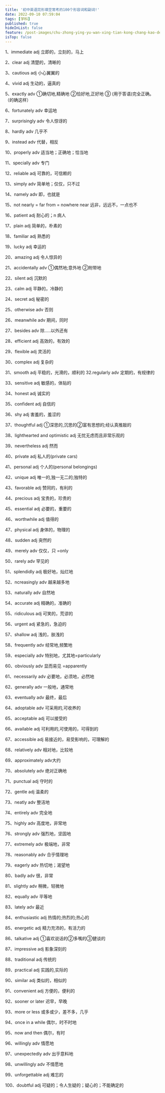 ```yaml
---
title: '初中英语完形填空常考的100个形容词和副词!'
date: 2022-09-10 07:59:04
tags: [学科]
published: true
hideInList: false
feature: /post-images/chu-zhong-ying-yu-wan-xing-tian-kong-chang-kao-de-100-ge-xing-rong-ci-he-fu-ci-888888.jpg
isTop: false
---
```

1、immediate adj 立即的，立刻的，马上

2、clear adj 清楚的，清晰的

3、cautious adj 小心翼翼的

4、vivid adj 生动的，逼真的

5、exactly adv ①确切地,精确地 ②恰好地,正好地 ③ (用于答语)完全正确。（的确这样）

6、fortunately adv 幸运地

7、surprisingly adv 令人惊讶的

8、hardly adv 几乎不

9、instead adv 代替，相反

10、properly adv 适当地；正确地；恰当地

11、specially adv 专门

12、reliable adj 可靠的，可信赖的

13、simply adv 简单地；仅仅，只不过

14、namely adv 即，也就是

15、not nearly = far from = nowhere near 远非，远远不，一点也不

16、patient adj 耐心的；n 病人

17、plain adj 简单的，朴素的

18、familiar adj 熟悉的

19、lucky adj 幸运的

20、amazing adj 令人惊异的

21、accidentally adv ①偶然地;意外地 ②附带地

22、silent adj 沉默的

23、calm adj 平静的，冷静的

24、secret adj 秘密的

25、otherwise adv 否则

26、meanwhile adv 期间，同时

27、besides adv 除…..以外还有

28、efficient adj 高效的，有效的

29、flexible adj 灵活的

30、complex adj 复杂的

31、smooth adj 平稳的，光滑的，顺利的 32.regularly adv 定期的，有规律的

33、sensitive adj 敏感的，体贴的

34、honest adj 诚实的

35、confident adj 自信的

36、shy adj 害羞的，羞涩的

37、thoughtful adj ①深思的,沉思的②富有思想的;经认真推敲的

38、lighthearted and optimistic adj 无忧无虑而且非常乐观的

39、nevertheless adj 然而

40、private adj 私人的(private cars)

41、personal adj 个人的(personal belongings)

42、unique adj 唯一的,独一无二的;独特的

43、favorable adj 赞同的，有利的

44、precious adj 宝贵的，珍贵的

45、essential adj 必要的，重要的

46、worthwhile adj 值得的

47、physical adj 身体的，物理的

48、sudden adj 突然的

49、merely adv 仅仅，只 =only

50、rarely adv 罕见的

51、splendidly adj 极好地，灿烂地

52、ncreasingly adv 越来越多地

53、naturally adv 自然地

54、accurate adj 精确的，准确的

55、ridiculous adj 可笑的，荒谬的

56、urgent adj 紧急的，急迫的

57、shallow adj 浅的，肤浅的

58、frequently adv 经常地,频繁地

59、especially adv 特别地，尤其地=particularly

60、obviously adv 显而易见 =apparently

61、necessarily adv 必要地，必须地，必然地

62、generally adv 一般地，通常地

63、eventually adv 最终，最后

64、adoptable adv 可采用的,可收养的

65、acceptable adj 可以接受的

66、available adj 可利用的,可使用的，可得到的

67、accessible adj 易接近的，易受影响的，可理解的

68、relatively adv 相对地，比较地

69、approximately adv大约

70、absolutely adv 绝对正确地

71、punctual adj 守时的

72、gentle adj 温柔的

73、neatly adv 整洁地

74、entirely adv 完全地

75、highly adv 高度地，非常地

76、strongly adv 强烈地，坚固地

77、extremely adv 极端地，非常

78、reasonably adv 合乎情理地

79、eagerly adv 热切地；渴望地

80、badly adv 很，非常

81、slightly adv 稍微，轻微地

82、equally adv 平等地

83、lately adv 最近

84、enthusiastic adj 热情的;热烈的;热心的

85、energetic adj 精力充沛的，有活力的

86、talkative adj ①喜欢说话的②多嘴的③健谈的

87、impressive adj 影象深刻的

88、traditional adj 传统的

89、practical adj 实践的,实际的

90、similar adj 类似的，相似的

91、convenient adj 方便的，便利的

92、sooner or later 迟早，早晚

93、more or less 或多或少，差不多，几乎

94、once in a while 偶尔，时不时地

95、now and then 偶尔，有时

96、willingly adv 情愿地

97、unexpectedly adv 出乎意料地

98、unwillingly adv 不情愿地

99、unforgettable adj 难忘的

100、doubtful adj 可疑的；令人生疑的；疑心的；不能确定的